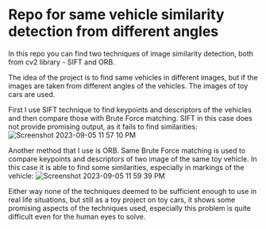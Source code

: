# Repo for same vehicle similarity detection from different angles

In this repo you can find two techniques of image similarity detection, both from cv2 library - SIFT and ORB.

The idea of the project is to find same vehicles in different images, but if the images are taken from different angles of the vehicles.
The images of toy cars are used.

First I use SIFT technique to find keypoints and descriptors of the vehicles and then compare those with Brute Force matching. SIFT in this case does not provide promising output, as it fails to find similarities:
![Screenshot 2023-09-05 11 57 10 PM](https://github.com/Lgvalia/Vehicle-Similarity/assets/63636976/73ab40f5-b292-4111-8eaf-17a668fa7f63)

Another method that I use is ORB. Same Brute Force matching is used to compare keypoints and descriptors of two image of the same toy vehicle. In this case it is able to find some similarities, especially in markings of the vehicle:
![Screenshot 2023-09-05 11 59 39 PM](https://github.com/Lgvalia/Vehicle-Similarity/assets/63636976/d2665c90-b93e-41e6-b3bc-b5994fb19f54)

Either way none of the techniques deemed to be sufficient enough to use in real life situations, but still as a toy project on toy cars, it shows some promising aspects of the techniques used, especially this problem is quite difficult even for the human eyes to solve.

